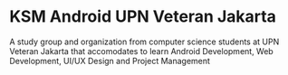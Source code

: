 # KSM Android UPN Veteran Jakarta
A study group and organization from computer science students at UPN Veteran Jakarta that accomodates to learn Android Development, Web Development, UI/UX Design and Project Management

